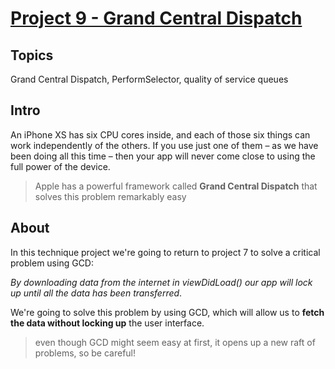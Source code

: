 # [Project 9 - Grand Central Dispatch](https://www.hackingwithswift.com/100/39)

## Topics

Grand Central Dispatch, PerformSelector, quality of service queues

## Intro

An iPhone XS has six CPU cores inside, and each of those six things can work independently of the others. If you use just one of them – as we have been doing all this time – then your app will never come close to using the full power of the device.
> Apple has a powerful framework called **Grand Central Dispatch** that solves this problem remarkably easy

## About

In this technique project we're going to return to project 7 to solve a critical problem using GCD:


_By downloading data from the internet in viewDidLoad() our app will lock up until all the data has been transferred_.

We're going to solve this problem by using GCD, which will allow us to **fetch the data without locking up** the user interface.
> even though GCD might seem easy at first, it opens up a new raft of problems, so be careful!
